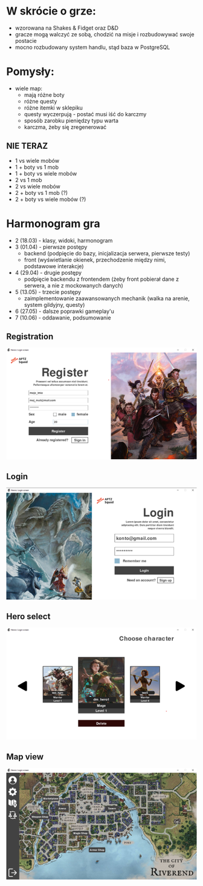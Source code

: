 # W skrócie o grze:
- wzorowana na Shakes & Fidget oraz D&D 
- gracze mogą walczyć ze sobą, chodzić na misje i rozbudowywać swoje postacie 
- mocno rozbudowany system handlu, stąd baza w PostgreSQL


# Pomysły:
- wiele map:
  - mają różne boty
  - różne questy
  - różne itemki w sklepiku  
  - questy wyczerpują - postać musi iść do karczmy
  - sposób zarobku pieniędzy typu warta
  - karczma, żeby się zregenerować

## NIE TERAZ
- 1 vs wiele mobów
- 1 + boty vs 1 mob
- 1 + boty vs wiele mobów
- 2 vs 1 mob 
- 2 vs wiele mobów
- 2 + boty vs 1 mob (?)
- 2 + boty vs wiele mobów (?)

# Harmonogram gra
- 2 (18.03) - klasy, widoki, harmonogram
- 3 (01.04) - pierwsze postępy
  + backend (podpięcie do bazy, inicjalizacja serwera, pierwsze testy)
  + front (wyświetlanie okienek, przechodzenie między nimi, podstawowe interakcje)
- 4 (29.04) - drugie postępy
  + podpięcie backendu z frontendem (żeby front pobierał dane z serwera, a nie z mockowanych danych)
- 5 (13.05) - trzecie postępy
  + zaimplementowanie zaawansowanych mechanik (walka na arenie, system gildyjny, questy)
- 6 (27.05) - dalsze poprawki gameplay'u
- 7 (10.06) - oddawanie, podsumowanie


## Registration
![alt text](https://github.com/miniprojectPythonGame/.github/blob/main/frontend/images/register.png?raw=true)

## Login
![alt text](https://github.com/miniprojectPythonGame/.github/blob/main/frontend/images/login.png?raw=true)

## Hero select
![alt text](https://github.com/miniprojectPythonGame/.github/blob/main/frontend/images/hero_select.png?raw=true)

## Map view
![alt text](https://github.com/miniprojectPythonGame/.github/blob/main/frontend/images/map_view.png?raw=true)



